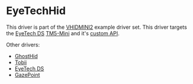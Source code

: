 # EyeTechHid

This driver is part of the [VHIDMINI2](../Documentation/swdevice_vhidmini.md) 
example driver set. This driver targets the [EyeTech DS](https://eyetechds.com/) [TM5-Mini](https://eyetechds.com/eye-tracking-products/tm5-mini-eye-tracker/) 
and it's [custom API](https://eyetechds.wpcomstaging.com/developer-corner/software-downloads/).

Other drivers:
- [GhostHid](../Documentation/GhostHid/readme.md)
- [Tobii](../Documentation/TobiiHid/readme.md)
- [EyeTech DS](../Documentation/EyeTechHid/readme.md)
- [GazePoint](../Documentation/GazePointHid/readme.md)